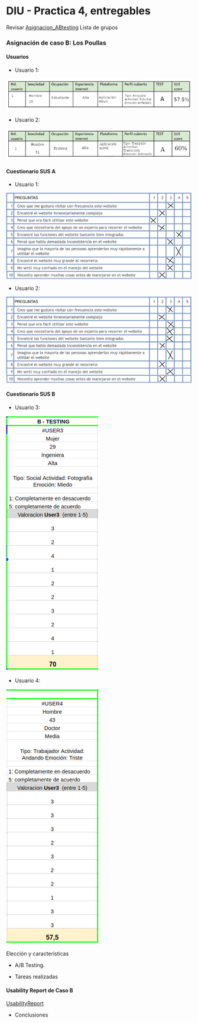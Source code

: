 # DIU - Practica 4, entregables



Revisar [Asignacion_ABtesting](https://github.com/mgea/DIU/blob/master/P4/Asignacion_ABtesting.pdf)
Lista de grupos 

### Asignación de caso B: Los Poullas
#### Usuarios
  
  * Usuario 1:

![Tabla_ID1](https://github.com/FranRIvas-UGR/DIU/blob/master/P4/Tabla_ID1.png)

  * Usuario 2:

![Tabla_ID2](https://github.com/FranRIvas-UGR/DIU/blob/master/P4/Tabla_ID2.png)

#### Cuestionario SUS A
* Usuario 1:

![SUS1](https://github.com/FranRIvas-UGR/DIU/blob/master/P4/SUS1.png)

* Usuario 2:

![SUS2](https://github.com/FranRIvas-UGR/DIU/blob/master/P4/SUS2.png)

#### Cuestionario SUS B
* Usuario 3:

![SUS3](https://github.com/FranRIvas-UGR/DIU/blob/master/P4/SUS-3.png)

* Usuario 4:

![SUS4](https://github.com/FranRIvas-UGR/DIU/blob/master/P4/SUS-4.png)


Elección y características

* A/B Testing. 


* Tareas realizadas 


#### Usability Report de Caso B
[UsabilityReport](P4_UsabReport_EGO_doneby_DIU2_Real_Betis.md)


* Conclusiones
